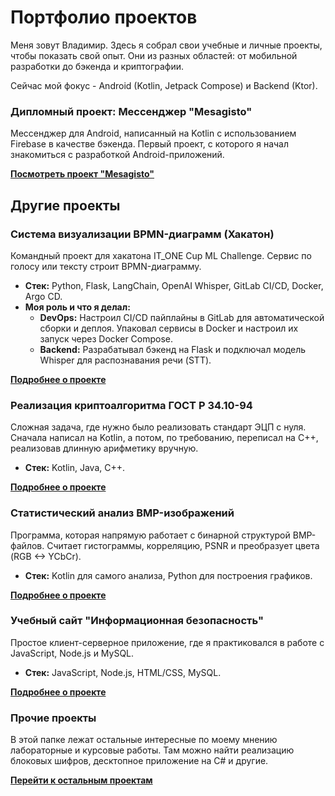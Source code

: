 # Портфолио проектов

Меня зовут Владимир. Здесь я собрал свои учебные и личные проекты, чтобы показать свой опыт. Они из разных областей: от мобильной разработки до бэкенда и криптографии.

Сейчас мой фокус - Android (Kotlin, Jetpack Compose) и Backend (Ktor).

### Дипломный проект: Мессенджер "Mesagisto"

Мессенджер для Android, написанный на Kotlin с использованием Firebase в качестве бэкенда. Первый проект, с которого я начал знакомиться с разработкой Android-приложений.

**[Посмотреть проект "Mesagisto"](./mesagisto/README.md)**

## Другие проекты

### Система визуализации BPMN-диаграмм (Хакатон)
Командный проект для хакатона IT_ONE Cup ML Challenge. Сервис по голосу или тексту строит BPMN-диаграмму.

* **Стек:** Python, Flask, LangChain, OpenAI Whisper, GitLab CI/CD, Docker, Argo CD.
* **Моя роль и что я делал:**
    * **DevOps:** Настроил CI/CD пайплайны в GitLab для автоматической сборки и деплоя. Упаковал сервисы в Docker и настроил их запуск через Docker Compose.
    * **Backend:** Разрабатывал бэкенд на Flask и подключал модель Whisper для распознавания речи (STT).

**[Подробнее о проекте](./bpmn-visualization-hackathon/README.md)**

### Реализация криптоалгоритма ГОСТ Р 34.10-94
Сложная задача, где нужно было реализовать стандарт ЭЦП с нуля. Сначала написал на Kotlin, а потом, по требованию, переписал на C++, реализовав длинную арифметику вручную.

* **Стек:** Kotlin, Java, C++.

**[Подробнее о проекте](./gost-34-10-94/README.md)**

### Статистический анализ BMP-изображений
Программа, которая напрямую работает с бинарной структурой BMP-файлов. Считает гистограммы, корреляцию, PSNR и преобразует цвета (RGB <-> YCbCr).

* **Стек:** Kotlin для самого анализа, Python для построения графиков.

**[Подробнее о проекте](./bmp-analysis/README.md)**

### Учебный сайт "Информационная безопасность"
Простое клиент-серверное приложение, где я практиковался в работе с JavaScript, Node.js и MySQL.

* **Стек:** JavaScript, Node.js, HTML/CSS, MySQL.

**[Подробнее о проекте](./site-infobez/README.md)**

### Прочие проекты

В этой папке лежат остальные интересные по моему мнению лабораторные и курсовые работы. Там можно найти реализацию блоковых шифров, десктопное приложение на C# и другие.

**[Перейти к остальным проектам](./other-projects/README.md)**